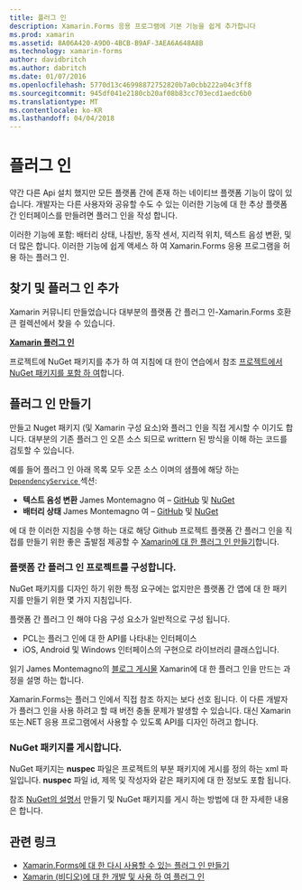```yaml
---
title: 플러그 인
description: Xamarin.Forms 응용 프로그램에 기본 기능을 쉽게 추가합니다
ms.prod: xamarin
ms.assetid: 8A06A420-A9D0-4BCB-B9AF-3AEA6A648A8B
ms.technology: xamarin-forms
author: davidbritch
ms.author: dabritch
ms.date: 01/07/2016
ms.openlocfilehash: 5770d13c46998872752820b7a0cbb222a04c3ff8
ms.sourcegitcommit: 945df041e2180cb20af08b83cc703ecd1aedc6b0
ms.translationtype: MT
ms.contentlocale: ko-KR
ms.lasthandoff: 04/04/2018
---
```

# <a name="plugins"></a>플러그 인

약간 다른 Api 설치 했지만 모든 플랫폼 간에 존재 하는 네이티브 플랫폼 기능이 많이 있습니다. 개발자는 다른 사용자와 공유할 수도 수 있는 이러한 기능에 대 한 추상 플랫폼 간 인터페이스를 만들려면 플러그 인을 작성 합니다.

이러한 기능에 포함: 배터리 상태, 나침반, 동작 센서, 지리적 위치, 텍스트 음성 변환, 및 더 많은 합니다. 이러한 기능에 쉽게 액세스 하 여 Xamarin.Forms 응용 프로그램을 허용 하는 플러그 인.

## <a name="finding-and-adding-plugins"></a>찾기 및 플러그 인 추가

Xamarin 커뮤니티 만들었습니다 대부분의 플랫폼 간 플러그 인-Xamarin.Forms 호환 큰 컬렉션에서 찾을 수 있습니다.

[**Xamarin 플러그 인**](https://github.com/xamarin/plugins)

프로젝트에 NuGet 패키지를 추가 하 여 지침에 대 한이 연습에서 참조 [프로젝트에서 NuGet 패키지를 포함 하 여](/visualstudio/mac/nuget-walkthrough/)합니다.


## <a name="creating-plugins"></a>플러그 인 만들기

만들고 Nuget 패키지 (및 Xamarin 구성 요소)와 플러그 인을 직접 게시할 수 이기도 합니다. 대부분의 기존 플러그 인 오픈 소스 되므로 writtern 된 방식을 이해 하는 코드를 검토할 수 있습니다.

예를 들어 플러그 인 아래 목록 모두 오픈 소스 이며의 샘플에 해당 하는 [ `DependencyService` ](~/xamarin-forms/app-fundamentals/dependency-service/index.md) 섹션:

- **텍스트 음성 변환** James Montemagno 여 &ndash; [GitHub](https://github.com/jamesmontemagno/Xamarin.Plugins/tree/master/TextToSpeech) 및 [NuGet](https://www.nuget.org/packages/Xam.Plugin.Battery)
- **배터리 상태** James Montemagno 여 &ndash; [GitHub](https://github.com/jamesmontemagno/Xamarin.Plugins/tree/master/Battery) 및 [NuGet](https://www.nuget.org/packages/Xam.Plugins.TextToSpeech/)

에 대 한 이러한 지침을 수행 하는 대로 해당 Github 프로젝트 플랫폼 간 플러그 인을 직접를 만들기 위한 좋은 출발점 제공할 수 [Xamarin에 대 한 플러그 인 만들기](https://github.com/xamarin/plugins#create-a-plugin-for-xamarin)합니다.

### <a name="structuring-cross-platform-plugin-projects"></a>플랫폼 간 플러그 인 프로젝트를 구성합니다.

NuGet 패키지를 디자인 하기 위한 특정 요구에는 없지만은 플랫폼 간 앱에 대 한 패키지를 만들기 위한 몇 가지 지침입니다.

플랫폼 간 플러그 인 해야 다음 구성 요소가 일반적으로 구성 됩니다.

- PCL는 플러그 인에 대 한 API를 나타내는 인터페이스
- iOS, Android 및 Windows 인터페이스의 구현으로 라이브러리 클래스입니다.

읽기 James Montemagno의 [블로그 게시물](https://blog.xamarin.com/creating-reusable-plugins-for-xamarin-forms/) Xamarin에 대 한 플러그 인을 만드는 과정을 설명 하는 합니다.

Xamarin.Forms는 플러그 인에서 직접 참조 하지는 보다 선호 됩니다.
이 다른 개발자가 플러그 인을 사용 하려고 할 때 버전 충돌 문제가 발생할 수 있습니다. 대신 Xamarin 또는.NET 응용 프로그램에서 사용할 수 있도록 API를 디자인 하려고 합니다.

### <a name="publishing-nuget-packages"></a>NuGet 패키지를 게시합니다.

NuGet 패키지는 **nuspec** 파일은 프로젝트의 부분 패키지에 게시를 정의 하는 xml 파일입니다. **nuspec** 파일 id, 제목 및 작성자와 같은 패키지에 대 한 정보도 포함 됩니다.

참조 [NuGet의 설명서](http://docs.nuget.org/create/creating-and-publishing-a-package) 만들기 및 NuGet 패키지를 게시 하는 방법에 대 한 자세한 내용은 합니다.


## <a name="related-links"></a>관련 링크

- [Xamarin.Forms에 대 한 다시 사용할 수 있는 플러그 인 만들기](https://blog.xamarin.com/creating-reusable-plugins-for-xamarin-forms)
- [Xamarin (비디오)에 대 한 개발 및 사용 하 여 플러그 인](https://university.xamarin.com/guestlectures/using-developing-plugins-for-xamarin)
